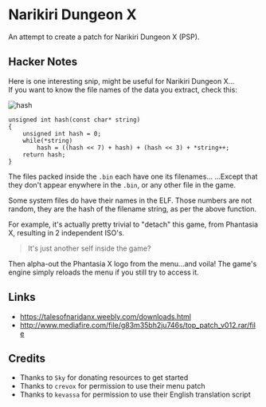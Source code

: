 # Narikiri Dungeon X
An attempt to create a patch for Narikiri Dungeon X (PSP).

## Hacker Notes
Here is one interesting snip, might be useful for Narikiri Dungeon X...  
If you want to know the file names of the data you extract, check this:

![hash](https://raw.githubusercontent.com/pnvnd/Narikiri-Dungeon-X/main/hash.png)  

```
unsigned int hash(const char* string)
{
    unsigned int hash = 0;
    while(*string)
        hash = ((hash << 7) + hash) + (hash << 3) + *string++;
    return hash;
}
```

The files packed inside the `.bin` each have one its filenames...
...Except that they don't appear enywhere in the `.bin`, or any other file in the game.  

Some system files do have their names in the ELF.
Those numbers are not random, they are the hash of the filename string, as per the above function.

For example, it's actually pretty trivial to "detach" this game, from Phantasia X, resulting in 2 independent ISO's.
> It's just another self inside the game?

Then alpha-out the Phantasia X logo from the menu...and voila!
The game's engine simply reloads the menu if you still try to access it.

## Links
- https://talesofnaridanx.weebly.com/downloads.html
- http://www.mediafire.com/file/g83m35bh2ju746s/top_patch_v012.rar/file

## Credits
- Thanks to `Sky` for donating resources to get started
- Thanks to `crevox` for permission to use their menu patch
- Thanks to `kevassa` for permission to use their English translation script
